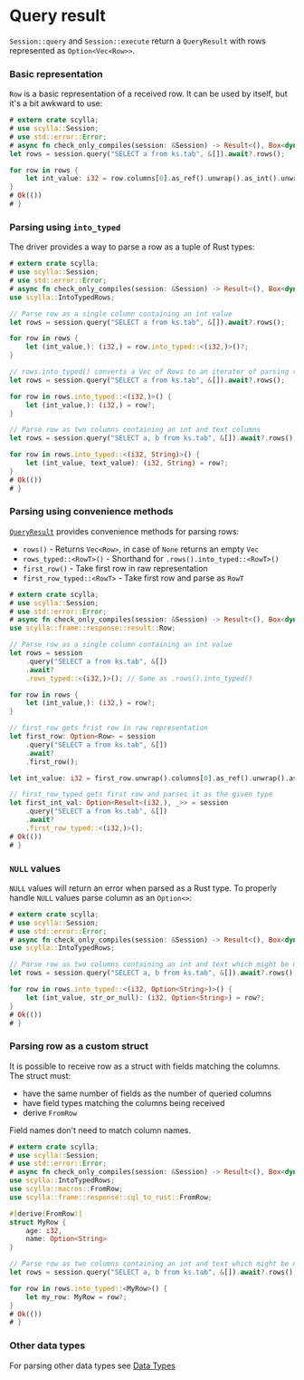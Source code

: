 # Query result

`Session::query` and `Session::execute` return a `QueryResult` with rows represented as `Option<Vec<Row>>`.

### Basic representation
`Row` is a basic representation of a received row. It can be used by itself, but it's a bit awkward to use:
```rust
# extern crate scylla;
# use scylla::Session;
# use std::error::Error;
# async fn check_only_compiles(session: &Session) -> Result<(), Box<dyn Error>> {
let rows = session.query("SELECT a from ks.tab", &[]).await?.rows();

for row in rows {
    let int_value: i32 = row.columns[0].as_ref().unwrap().as_int().unwrap();
}
# Ok(())
# }
```

### Parsing using `into_typed`
The driver provides a way to parse a row as a tuple of Rust types:
```rust
# extern crate scylla;
# use scylla::Session;
# use std::error::Error;
# async fn check_only_compiles(session: &Session) -> Result<(), Box<dyn Error>> {
use scylla::IntoTypedRows;

// Parse row as a single column containing an int value
let rows = session.query("SELECT a from ks.tab", &[]).await?.rows();

for row in rows {
    let (int_value,): (i32,) = row.into_typed::<(i32,)>()?;
}

// rows.into_typed() converts a Vec of Rows to an iterator of parsing results
let rows = session.query("SELECT a from ks.tab", &[]).await?.rows();

for row in rows.into_typed::<(i32,)>() {
    let (int_value,): (i32,) = row?;
}

// Parse row as two columns containing an int and text columns
let rows = session.query("SELECT a, b from ks.tab", &[]).await?.rows();

for row in rows.into_typed::<(i32, String)>() {
    let (int_value, text_value): (i32, String) = row?;
}
# Ok(())
# }
```

### Parsing using convenience methods
[`QueryResult`](https://docs.rs/scylla/0.1.0/scylla/transport/connection/struct.QueryResult.html) provides convenience methods for parsing rows:
* `rows()` - Returns `Vec<Row>`, in case of `None` returns an empty `Vec`
* `rows_typed::<RowT>()` - Shorthand for `.rows().into_typed::<RowT>()`
* `first_row()` - Take first row in raw representation
* `first_row_typed::<RowT>` - Take first row and parse as `RowT`

```rust
# extern crate scylla;
# use scylla::Session;
# use std::error::Error;
# async fn check_only_compiles(session: &Session) -> Result<(), Box<dyn Error>> {
use scylla::frame::response::result::Row;

// Parse row as a single column containing an int value
let rows = session
    .query("SELECT a from ks.tab", &[])
    .await?
    .rows_typed::<(i32,)>(); // Same as .rows().into_typed()

for row in rows {
    let (int_value,): (i32,) = row?;
}

// first_row gets frist row in raw representation
let first_row: Option<Row> = session
    .query("SELECT a from ks.tab", &[])
    .await?
    .first_row();

let int_value: i32 = first_row.unwrap().columns[0].as_ref().unwrap().as_int().unwrap();

// first_row_typed gets first row and parses it as the given type
let first_int_val: Option<Result<(i32,), _>> = session
    .query("SELECT a from ks.tab", &[])
    .await?
    .first_row_typed::<(i32,)>();
# Ok(())
# }
```


### `NULL` values
`NULL` values will return an error when parsed as a Rust type. 
To properly handle `NULL` values parse column as an `Option<>`:
```rust
# extern crate scylla;
# use scylla::Session;
# use std::error::Error;
# async fn check_only_compiles(session: &Session) -> Result<(), Box<dyn Error>> {
use scylla::IntoTypedRows;

// Parse row as two columns containing an int and text which might be null
let rows = session.query("SELECT a, b from ks.tab", &[]).await?.rows();

for row in rows.into_typed::<(i32, Option<String>)>() {
    let (int_value, str_or_null): (i32, Option<String>) = row?;
}
# Ok(())
# }
```

### Parsing row as a custom struct
It is possible to receive row as a struct with fields matching the columns.  
The struct must:
* have the same number of fields as the number of queried columns
* have field types matching the columns being received
* derive `FromRow`

Field names don't need to match column names.
```rust
# extern crate scylla;
# use scylla::Session;
# use std::error::Error;
# async fn check_only_compiles(session: &Session) -> Result<(), Box<dyn Error>> {
use scylla::IntoTypedRows;
use scylla::macros::FromRow;
use scylla::frame::response::cql_to_rust::FromRow;

#[derive(FromRow)]
struct MyRow {
    age: i32,
    name: Option<String>
}

// Parse row as two columns containing an int and text which might be null
let rows = session.query("SELECT a, b from ks.tab", &[]).await?.rows();

for row in rows.into_typed::<MyRow>() {
    let my_row: MyRow = row?;
}
# Ok(())
# }
```

### Other data types
For parsing other data types see [Data Types](../data-types/data-types.md)